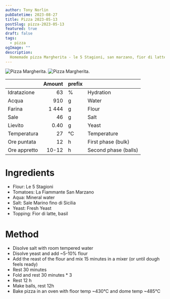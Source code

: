 ```yaml
---
author: Tony Norlin
pubDatetime: 2023-08-27
title: Pizza 2023-05-13
postSlug: pizza-2023-05-13
featured: true
draft: false
tags:
  - pizza
ogImage: ""
description:
  Homemade pizza Margherita - le 5 Stagioni, san marzano, fior di latte 
---
```


<img src="/assets/IMG_7591.jpg" alt="Pizza Margherita.">

<img src="/assets/IMG_7597.jpg" alt="Pizza Margherita.">

|  |Amount| prefix |  |
|--|--:|--|--|
|Idratazione|63|%|Hydration
|Acqua|910|g|Water|
|Farina |1 444|g|Flour|
|Sale|46|g|Salt|
|Lievito|0.40|g|Yeast|
|Temperatura| 27|°C|Temperature|
|Ore puntata|12|h|First phase (bulk)|
|Ore appretto|10-12|h|Second phase (balls)|

# Ingredients
* Flour: Le 5 Stagioni
* Tomatoes: La Fiammante San Marzano
* Aqua: Mineral water
* Salt: Sale Marino fino di Sicilia
* Yeast: Fresh Yeast
* Topping: Fior di latte, basil 

# Method
* Disolve salt with room tempered water
* Disolve yeast and add ~5-10% flour
* Add the reast of the flour and mix 15 minutes in a mixer (or until dough feels ready)
* Rest 30 minutes
* Fold and rest 30 minutes * 3
* Rest 12 h
* Make balls, rest 12h
* Bake pizza in an oven with floor temp ~430°C and dome temp ~485°C
